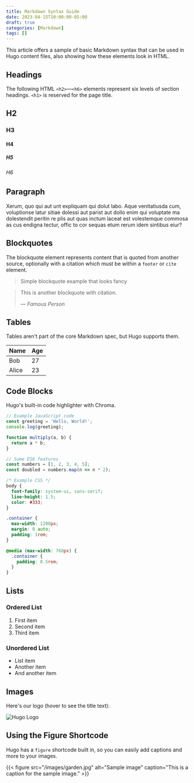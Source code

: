 ```yaml
---
title: Markdown Syntax Guide
date: 2023-04-15T10:00:00-05:00
draft: true
categories: [Markdown]
tags: []
---
```


This article offers a sample of basic Markdown syntax that can be used in Hugo content files, also showing how these elements look in HTML.

## Headings

The following HTML `<h2>`—`<h6>` elements represent six levels of section headings. `<h1>` is reserved for the page title.

## H2
### H3
#### H4
##### H5
###### H6

## Paragraph

Xerum, quo qui aut unt expliquam qui dolut labo. Aque venitatiusda cum, voluptionse latur sitiae dolessi aut parist aut dollo enim qui voluptate ma dolestendit peritin re plis aut quas inctum laceat est volestemque commosa as cus endigna tectur, offic to cor sequas etum rerum idem sintibus eiur?

## Blockquotes

The blockquote element represents content that is quoted from another source, optionally with a citation which must be within a `footer` or `cite` element.

> Simple blockquote example that looks fancy

> This is another blockquote with citation.
>
> — <cite>Famous Person</cite>

## Tables

Tables aren't part of the core Markdown spec, but Hugo supports them.

| Name  | Age |
|-------|-----|
| Bob   | 27  |
| Alice | 23  |

## Code Blocks

Hugo's built-in code highlighter with Chroma.

```javascript
// Example JavaScript code
const greeting = 'Hello, World!';
console.log(greeting);

function multiply(a, b) {
  return a * b;
}

// Some ES6 features
const numbers = [1, 2, 3, 4, 5];
const doubled = numbers.map(n => n * 2);
```

```css
/* Example CSS */
body {
  font-family: system-ui, sans-serif;
  line-height: 1.5;
  color: #333;
}

.container {
  max-width: 1200px;
  margin: 0 auto;
  padding: 1rem;
}

@media (max-width: 768px) {
  .container {
    padding: 0.5rem;
  }
}
```

## Lists

### Ordered List

1. First item
2. Second item
3. Third item

### Unordered List

* List item
* Another item
* And another item

## Images

Here's our logo (hover to see the title text):

![Hugo Logo](/images/sample-image.jpg "Hugo logo")

## Using the Figure Shortcode

Hugo has a `figure` shortcode built in, so you can easily add captions and more to your images.

{{< figure src="/images/garden.jpg" alt="Sample image" caption="This is a caption for the sample image." >}}
